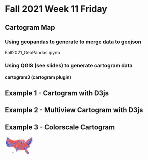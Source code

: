 # Fall 2021 Week 11 Friday
## Cartogram Map 
### Using geopandas to generate to merge data to geojson 
Fall2021_GeoPandas.ipynb

### Using QGIS (see slides) to generate cartogram data
#### cartogram3 (cartogram plugin)

## Example 1 - Cartogram with D3js

## Example 2 - Multiview Cartogram with D3js
 
## Example 3 - Colorscale Cartogram 

<img src="carto.png" width='90vw'/>
